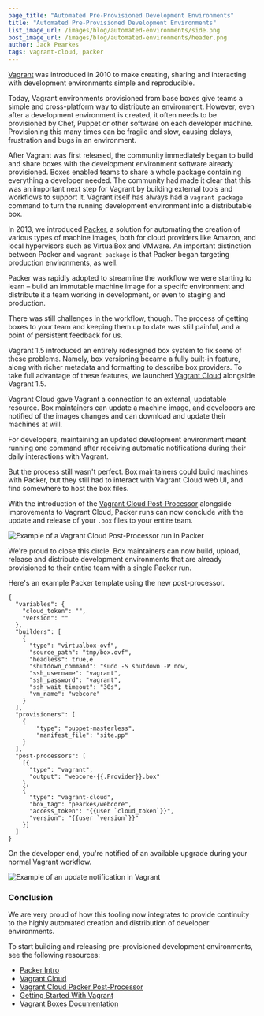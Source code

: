 ```yaml
---
page_title: "Automated Pre-Provisioned Development Environments"
title: "Automated Pre-Provisioned Development Environments"
list_image_url: /images/blog/automated-environments/side.png
post_image_url: /images/blog/automated-environments/header.png
author: Jack Pearkes
tags: vagrant-cloud, packer
---
```


[Vagrant](http://www.vagrantup.com) was introduced in 2010 to make
creating, sharing and interacting with development environments
simple and reproducible.

Today, Vagrant environments provisioned from base boxes give teams
a simple and cross-platform way to distribute an environment. However, even
after a development environment is created, it often needs to be provisioned
by Chef, Puppet or other software on each developer machine. Provisioning
this many times can be fragile and slow, causing delays, frustration and bugs
in an environment.

After Vagrant was first released, the community
immediately began to build and share boxes with the development
environment software already provisioned. Boxes enabled teams to share
a whole package containing everything a developer needed. The community
had made it clear that this was an important next step for Vagrant by
building external tools and workflows to support it. Vagrant itself has
always had a `vagrant package` command to turn the running development
environment into a distributable box.

In 2013, we introduced [Packer](http://www.packer.io), a solution for
automating the creation of various types of machine images, both for
cloud providers like Amazon, and local hypervisors such as VirtualBox
and VMware. An important distinction between Packer and `vagrant package`
is that Packer began targeting production environments, as well.

Packer was rapidly adopted to streamline the workflow we were starting
to learn – build an immutable machine image for a specifc environment and
distribute it a team working in development, or even to staging and production.

There was still challenges in the workflow, though. The process of
getting boxes to your team and keeping them up to date
was still painful, and a point of persistent feedback for us.

Vagrant 1.5 introduced an entirely redesigned box system to fix some of
these problems. Namely, box versioning became a fully built-in feature, along with
richer metadata and formatting to describe box providers. To take full
advantage of these features, we launched [Vagrant Cloud](https://vagrantcloud.com)
alongside Vagrant 1.5.

Vagrant Cloud gave Vagrant a connection to an external, updatable resource.
Box maintainers can update a machine image, and developers are notified
of the images changes and can download and update their machines at will.

For developers, maintaining an updated development environment meant
running one command after receiving automatic notifications during their
daily interactions with Vagrant.

But the process still wasn't perfect. Box maintainers could build
machines with Packer, but they still had to interact with Vagrant Cloud
web UI, and find somewhere to host the box files.

With the introduction of the [Vagrant Cloud Post-Processor](http://www.packer.io/docs/post-processors/vagrant-cloud.html)
 alongside improvements to Vagrant Cloud, Packer runs can now conclude
with the update and release of your `.box` files to your entire team.

![Example of a Vagrant Cloud Post-Processor run in Packer](/images/blog/automated-environments/pp-run.png)

We're proud to close this circle. Box maintainers can now build, upload, release
and distribute development environments that are already provisioned to
their entire team with a single Packer run.

Here's an example Packer template using the new post-processor.

    {
      "variables": {
        "cloud_token": "",
        "version": ""
      },
      "builders": [
        {
          "type": "virtualbox-ovf",
          "source_path": "tmp/box.ovf",
          "headless": true,e
          "shutdown_command": "sudo -S shutdown -P now,
          "ssh_username": "vagrant",
          "ssh_password": "vagrant",
          "ssh_wait_timeout": "30s",
          "vm_name": "webcore"
        }
      ],
      "provisioners": [
        {
            "type": "puppet-masterless",
            "manifest_file": "site.pp"
        }
      ],
      "post-processors": [
        [{
          "type": "vagrant",
          "output": "webcore-{{.Provider}}.box"
        },
        {
          "type": "vagrant-cloud",
          "box_tag": "pearkes/webcore",
          "access_token": "{{user `cloud_token`}}",
          "version": "{{user `version`}}"
        }]
      ]
    }


On the developer end, you're notified of an available upgrade
during your normal Vagrant workflow.

![Example of an update notification in Vagrant](/images/blog/automated-environments/update-notification.png)

### Conclusion

We are very proud of how this tooling now integrates to provide continuity to
the highly automated creation and distribution of developer environments.

To start building and releasing pre-provisioned development environments,
see the following resources:

- [Packer Intro](http://www.packer.io/intro)
- [Vagrant Cloud](https://vagrantcloud.com)
- [Vagrant Cloud Packer Post-Processor](http://www.packer.io/docs/post-processors/vagrant-cloud.html)
- [Getting Started With Vagrant](http://docs.vagrantup.com/v2/getting-started/index.html)
- [Vagrant Boxes Documentation](http://docs.vagrantup.com/v2/boxes.html)
